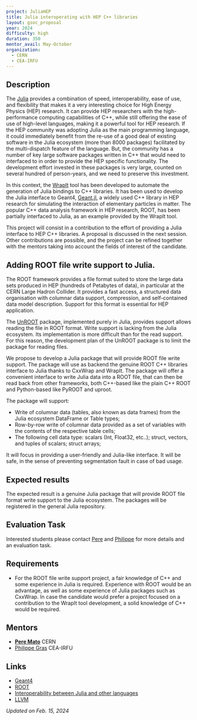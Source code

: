 ```yaml
---
project: JuliaHEP
title: Julia interoperating with HEP C++ libraries
layout: gsoc_proposal
year: 2024
difficulty: high
duration: 350
mentor_avail: May-October
organization:
  - CERN
  - CEA-IRFU
---
```


## Description

The [Julia](https://julialang.org) provides a combination of speed, interoperability, ease of use, and flexibility that makes it a very interesting choice for High Energy Physics (HEP) research. It can provide HEP researchers with the high-performance computing capabilities of C++, while still offering the ease of use of high-level languages, making it a powerful tool for HEP research. If the HEP community was adopting Julia as the main programming language, it could immediately benefit from the re-use of a good deal of existing software in the Julia ecosystem (more than 8000 packages) facilitated by the multi-dispatch feature of the language. But, the community has a number of key large software packages written in C++ that would need to interfaced to in order to provide the HEP specific functionality. The development effort invested in these packages is very large, counted on several hundred of person-years, and we need to preserve this investment.

In this context, the [WrapIt](https://github.com/grasph/wrapit/) tool has been developed to automate the generation of Julia bindings to C++ libraries. It has been used to develop the Julia interface to Geant4, [Geant.jl](https://github.com/JuliaHEP/Geant4.jl), a widely used C++ library in HEP research for simulating the interaction of elementary particles in matter. The popular C++ data analysis framework in HEP research, ROOT, has been partially interfaced to Julia, as an example provided by the WrapIt tool.

This project will consist in a contribution to the effort of providing a Julia interface to HEP C++ libraries. A proposal is discussed in the next session. Other contributions are possible, and the project can be refined together with the mentors taking into account the fields of interest of the candidate.

## Adding ROOT file write support to Julia.

The ROOT framework provides a file format suited to store the large data sets produced in HEP (hundreds of Petabytes of data), in particular at the CERN Large Hadron Collider. It provides a fast access, a structured data organisation with columnar data support, compression, and self-contained data model description. Support for this format is essential for HEP application.

The [UnROOT](https://github.com/JuliaHEP/UnROOT.jl) package, implemented purely in Julia, provides support allows reading the file in ROOT format. Write support is lacking from the Julia ecosystem. Its implementation is more difficult than for the read support. For this reason, the development plan of the UnROOT package is to limit the package for reading files.

We propose to develop a Julia package that will provide ROOT file write support. The package will use as backend the genuine ROOT C++ libraries interface to Julia thanks to CxxWrap and WrapIt. The package will offer a convenient interface to write Julia data into a ROOT file, that can then be read back from other frameworks, both C++-based like the plain C++ ROOT and Python-based like PyROOT and uproot. 

The package will support:

  * Write of columnar data (tables, also known as data frames) from the Julia ecosystem DataFrame or Table types;
  * Row-by-row write of columnar data provided as a set of variables with the contents of the respective table cells;
  * The following cell data type: scalars (Int, Float32, etc..); struct, vectors, and tuples of scalars; struct arrays;
  
It will focus in providing a user-friendly and Julia-like interface. It will be safe, in the sense of preventing segmentation fault in case of bad usage.

 
## Expected results

The expected result is a genuine Julia package that will provide ROOT file format write support to the Julia ecosystem. The packages will be registered in the general Julia repository.

## Evaluation Task

Interested students please contact [Pere](mailto:Pere.Mato@cern.ch) and [Philippe](mailto:philippe.gras@cern.ch) for more details and an evaluation task.

## Requirements

 * For the ROOT file write support project, a fair knowledge of C++ and some experience in Julia is required. Experience with ROOT would be an advantage, as well as some experience of Julia packages such as CxxWrap. In case the candidate would prefer a project focused on a contribution to the WrapIt tool development, a solid knowledge of C++ would be required.

## Mentors
 * **[Pere Mato](mailto:pere.mato@cern.ch)** CERN
 * [Philippe Gras](mailto:philippe.gras@cern.ch) CEA-IRFU

## Links
 * [Geant4](https://geant4.web.cern.ch)
 * [ROOT](https://root.cern.ch)
 * [Interoperability between Julia and other languages](https://github.com/JuliaInterop)
 * [LLVM](https://llvm.org)
 
 *Updated on Feb. 15, 2024*
